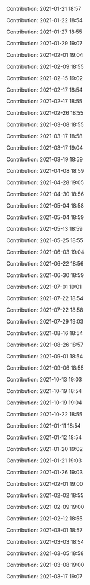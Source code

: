 Contribution: 2021-01-21 18:57

Contribution: 2021-01-22 18:54

Contribution: 2021-01-27 18:55

Contribution: 2021-01-29 19:07

Contribution: 2021-02-01 19:04

Contribution: 2021-02-09 18:55

Contribution: 2021-02-15 19:02

Contribution: 2021-02-17 18:54

Contribution: 2021-02-17 18:55

Contribution: 2021-02-26 18:55

Contribution: 2021-03-08 18:55

Contribution: 2021-03-17 18:58

Contribution: 2021-03-17 19:04

Contribution: 2021-03-19 18:59

Contribution: 2021-04-08 18:59

Contribution: 2021-04-28 19:05

Contribution: 2021-04-30 18:56

Contribution: 2021-05-04 18:58

Contribution: 2021-05-04 18:59

Contribution: 2021-05-13 18:59

Contribution: 2021-05-25 18:55

Contribution: 2021-06-03 19:04

Contribution: 2021-06-22 18:56

Contribution: 2021-06-30 18:59

Contribution: 2021-07-01 19:01

Contribution: 2021-07-22 18:54

Contribution: 2021-07-22 18:58

Contribution: 2021-07-29 19:03

Contribution: 2021-08-16 18:54

Contribution: 2021-08-26 18:57

Contribution: 2021-09-01 18:54

Contribution: 2021-09-06 18:55

Contribution: 2021-10-13 19:03

Contribution: 2021-10-19 18:54

Contribution: 2021-10-19 19:04

Contribution: 2021-10-22 18:55

Contribution: 2021-01-11 18:54

Contribution: 2021-01-12 18:54

Contribution: 2021-01-20 19:02

Contribution: 2021-01-21 19:03

Contribution: 2021-01-26 19:03

Contribution: 2021-02-01 19:00

Contribution: 2021-02-02 18:55

Contribution: 2021-02-09 19:00

Contribution: 2021-02-12 18:55

Contribution: 2021-03-01 18:57

Contribution: 2021-03-03 18:54

Contribution: 2021-03-05 18:58

Contribution: 2021-03-08 19:00

Contribution: 2021-03-17 19:07

